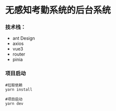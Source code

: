 # 无感知考勤系统的后台系统

### 技术栈：

- ant Design
- axios
- vue3
- router
- pinia

### 项目启动

```
#拉取依赖
yarn install

#项目启动
yarn dev
```
